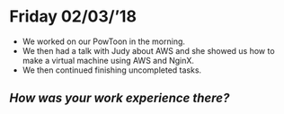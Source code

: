 # Friday 02/03/’18

* We worked on our PowToon in the morning.
* We then had a talk with Judy about AWS and she showed us how to make a virtual machine using AWS and NginX.
* We then continued finishing uncompleted tasks.

## **_How was your work experience there?_**

